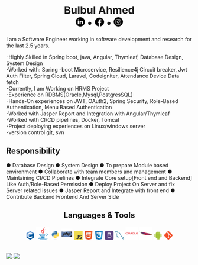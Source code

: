 
<h1 align = "center">Bulbul Ahmed<br> <a href = "https://www.linkedin.com/in/bdbulbul/" title = "Connect with me on LinkedIn"><img src = "images/linkedin.png" width = "25px" height = "25px"></a> • <a href = "https://www.facebook.com/bd.bulbul/" title = "Follow me on Facebook"><img src = "images/facebook-circular-logo.png" width = "25px" height = "24px"></a></a> •  <a href = "https://www.instagram.com/bd.bulbul.me/" title = "Follow me on Instagram"><img src = "images/instagram.png" width = "25px" height = "25px"></a></h1>


<p>
I am a Software Engineer working in software development and research for the last 2.5 years.

-Highly Skilled in Spring boot, java, Angular, Thymleaf,  Database Design, System Design </br>
-Worked with: Spring -boot Microservice, Resilience4j Circuit breaker, Jwt Auth Filter,   Spring Cloud, 
  Laravel, Codeigniter,  Attendance Device Data fetch  </br>
-Currently, I am  Working on HRMS Project  </br>
-Experience on RDBMS(Oracle,Mysql,PostgresSQL)  </br>
-Hands-On experiences on JWT, OAuth2, Spring Security, Role-Based  Authentication, Menu Based 
   Authentication  </br>
-Worked with Jasper Report and Integration with Angular/Thymleaf </br>
-Worked with CI/CD pipelines, Docker, Tomcat </br>
-Project deploying experiences on Linux/windows server </br>
-version control git, svn

Responsibility
---------------------------
● Database Design 
● System Design
● To prepare Module based environment
● Collaborate with team members and management
● Maintaining CI/CD Pipelines
● Integrate Core setup[Front end and Backend] Like Auth/Role-Based Permission
● Deploy Project On Server and fix Server related issues
● Jasper Report and Integrate with front end
● Contribute Backend Frontend And Server Side

</p>



<h2 align = "center">Languages & Tools</h2>
<p align = "center"><img src = "images/language/c-original.svg" title="C" width = "24px"> <img src = "images/language/java-original.svg" title="java" width = "36px"> <img src = "images/language/python-original.svg" title="Python" width = "24px"> <img src = "images/language/php-original.svg" title="php" width = "30px"> <img src = "images/language/javascript-original.svg" title="JavaScript" width = "24px"> <img src = "images/language/html5-original.svg" title="HTML5" width = "24px"> <img src = "images/language/css3-original.svg" title="CSS3" width = "24px"> <img src = "images/language/bootstrap-plain.svg" title="Bootstrap" width = "24px"> <img src = "images/language/mysql-original.svg" title="MySQL" width = "24px"> <img src = "images/language/oracle-original.svg" title="Oracle" width = "34px"> <img src = "images/language/apache-original.svg" title="Apache" width = "34px"> <img src = "images/language/android-original.svg" title="Android" width = "24px">    <img src = "images/language/git-original.svg" title="Git" width = "24px">    </p>

<br>
<a href = "https://github.com/bulbul-dev/github-readme-stats">
  <img src = "https://github-readme-stats.vercel.app/api/top-langs/?username=bulbul-dev&layout=compact&theme=vue&langs_count=6" align = "center">
</a>

<a href = "https://github.com/bulbul-dev/github-readme-stats">
  <img src = "https://github-readme-stats.vercel.app/api?username=bulbul-dev&show_icons=true&count_private=true&theme=vue" align = "center">
</a>
